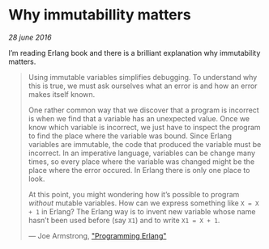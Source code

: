 # Why immutabillity matters

_28 june 2016_

I’m reading Erlang book and there is a brilliant explanation
why immutability matters.

> Using immutable variables simplifies debugging. To understand why this is
true, we must ask ourselves what an error is and how an error makes itself
known.
> 
> One rather common way that we discover that a program is incorrect is when
we find that a variable has an unexpected value. Once we know which variable
is incorrect, we just have to inspect the program to find the place where the
variable was bound. Since Erlang variables are immutable, the code that
produced the variable must be incorrect. In an imperative language, variables
can be change many times, so every place where the variable was changed
might be the place where the error occured. In Erlang there is only one place
to look.
>
> At this point, you might wondering how it’s possible to program _without_
mutable variables. How can we express something like `X = X + 1` in Erlang?
The Erlang way is to invent new variable whose name hasn’t been used
before (say `X1`) and to write `X1 = X + 1`.
>
> — Joe Armstrong, ["Programming Erlang"](http://www.amazon.com/dp/B00N4FF2L0/)

